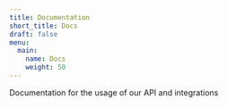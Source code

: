 ```yaml
---
title: Documentation
short_title: Docs
draft: false
menu:
  main:
    name: Docs
    weight: 50
---
```


Documentation for the usage of our API and integrations
